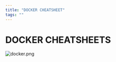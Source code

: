 ```yaml
---
title: "DOCKER CHEATSHEET"
tags: ""
---
```


# DOCKER CHEATSHEETS

![docker.png](https://boostnote.io/api/teams/v1XyxrATp/files/94e426a33f59d859569c7cdc2770eb718316fa19537e9d3dbca04afe1c3743f7-docker.png)
